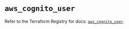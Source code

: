 # `aws_cognito_user`

Refer to the Terraform Registry for docs: [`aws_cognito_user`](https://registry.terraform.io/providers/hashicorp/aws/5.82.2/docs/resources/cognito_user).
